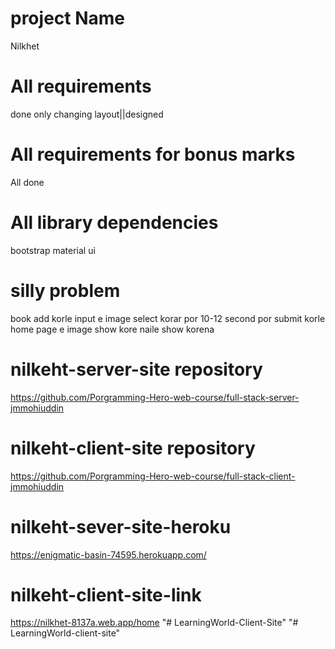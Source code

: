 # project Name

Nilkhet

# All requirements

done only changing layout||designed

# All requirements for bonus marks

All done

# All library dependencies

bootstrap
material ui

# silly problem

book add korle input e image select korar por 10-12 second por submit korle home page e image show kore naile show korena

# nilkeht-server-site repository

https://github.com/Porgramming-Hero-web-course/full-stack-server-jmmohiuddin

# nilkeht-client-site repository

https://github.com/Porgramming-Hero-web-course/full-stack-client-jmmohiuddin

# nilkeht-sever-site-heroku

https://enigmatic-basin-74595.herokuapp.com/

# nilkeht-client-site-link

https://nilkhet-8137a.web.app/home
"# LearningWorld-Client-Site" 
"# LearningWorld-client-site" 

